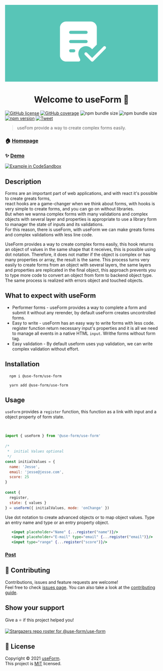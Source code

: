 ![Logo](img/logo3.png)

<h1 align="center">Welcome to useForm 👋</h1>

[![GitHub license](https://img.shields.io/badge/License-mit-green)](https://github.com/Jucian0/useform/blob/master/LICENSE) [![GitHub coverage](https://img.shields.io/badge/coverage-96.8%25-brightgreen)](https://github.com/use-form/use-form/tree/master/test) ![npm bundle size](https://img.shields.io/bundlephobia/min/@use-form/use-form) ![npm bundle size](https://img.shields.io/bundlephobia/minzip/@use-form/use-form) [![npm version](https://img.shields.io/badge/npm-v1.0-ff69b4)](https://www.npmjs.com/package/@use-form/use-form) [![Tweet](https://img.shields.io/twitter/url/http/shields.io.svg?style=social)](https://twitter.com/intent/tweet?text=React+hook+for+forms+and+validations&url=https://github.com/use-form/use-form&hashtags=reactjs,hook,javascript,forms)

> useFom provide a way to create complex forms easily.

### 🏠 [Homepage](https://useform.org)

### ✨ [Demo](https://codesandbox.io/s/useform-2u2ju)

<a href="https://codesandbox.io/s/useform-2u2ju">
  <img width="150" alt="Example in CodeSandbox" src="https://codesandbox.io/static/img/play-codesandbox.svg">
</a>

## Description

Forms are an important part of web applications, and with react it's possible to create greats forms,  
react hooks are a game-changer when we think about forms, with hooks is very simple to create forms, and you can go on without libraries.  
But when we wanna complex forms with many validations and complex objects with several layer and properties is appropriate to use a library form to manager the state of inputs and its validations.  
For this reason, there is useForm, with useForm we can make greats forms and complex validations with less line code.

UseForm provides a way to create complex forms easily, this hook returns an object of values ​​in the same shape that it receives, this is possible using dot notation. Therefore,
it does not matter if the object is complex or has many properties or array,
the result is the same. This process turns very easily to create forms from an object with several layers,
the same layers and properties are replicated in the final object,
this approach prevents you to type more code to convert an object from form to backend object type. The same process is realized with errors object and touched objects.

## What to expect with useForm

- Performer forms - useForm provides a way to complete a form and submit it without any rerender, by default useForm creates uncontrolled forms.
- Easy to write - useForm has an easy way to write forms with less code. register function return necessary input's properties and it is all we need to manage all events in a native HTML `input`. Writhe forms without form tag.
- Easy validation - By default useform uses yup validation, we can write complex validation without effort.

## Installation

```
  npm i @use-form/use-form
```

```
  yarn add @use-form/use-form
```

## Usage

`useForm` provides a `register` function, this function as a link with input and a object property of form state.

<QuickStartDemo />
<br />

```javascript
import { useForm } from '@use-form/use-form'

/*
 *  initial Values optional
 */
const initialValues = {
  name: 'Jesse',
  email: 'jesse@jesse.com',
  score: 25
}

const {
  register,
  state: { values }
} = useForm({ initialValues, mode: 'onChange' })
```

Use dot notation to create advanced objects or to map object values. Type an entry name and type or an entry property object.

```jsx
   <input placeholder="Name" {...register("name")}/>
   <input placeholder="E-mail" type="email" {...register("email")}/>
   <input type="range" {...register("score")}/>
```

### [Post](https://dev.to/jucian0/building-forms-with-useform-1cna)

## 🤝 Contributing

Contributions, issues and feature requests are welcome!<br />Feel free to check [issues page](https://github.com/use-form/use-form/issues). You can also take a look at the [contributing guide](https://github.com/Jucian0/use-form/blob/main/CONTRIBUTING.md).

## Show your support

Give a ⭐️ if this project helped you!

[![Stargazers repo roster for @use-form/use-form](https://reporoster.com/stars/use-form/use-form)](https://github.com/use-form/use-form/stargazers)

## 📝 License

Copyright © 2021 [useForm](https://github.com/use-form).<br />
This project is [MIT](https://github.com/use-form/use-form/blob/53debd6986650f76561795f2069d6eebc5db6c65/LICENSE) licensed.
